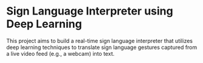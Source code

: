 # Sign Language Interpreter using Deep Learning

This project aims to build a real-time sign language interpreter that utilizes deep learning techniques to translate sign language gestures captured from a live video feed (e.g., a webcam) into text.
